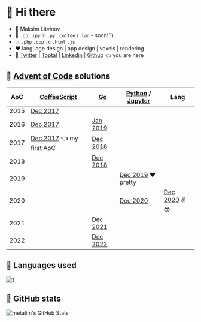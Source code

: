 # 👋 Hi there

* 🧑 Maksim Litvinov
* 🚀 `.go` `.ipynb` `.py` `.coffee` (`.lan` - soon!™)
* 💥 `.php` `.cpp` `.c` `.html` `.js`
* ❤️ language design | app design | voxels | rendering
* 💬 [Twitter](https://twitter.com/metalim) | [Toptal](https://mem.ee/) | [Linkedin](https://www.linkedin.com/in/metalim/) | [Github](https://github.com/metalim) 👈 you are here

## :gun: [Advent of Code](https://adventofcode.com/) solutions

| AoC  | [CoffeeScript](https://coffeescript.org/) | [Go](https://golang.org/) | [Python](https://www.python.org/) / [Jupyter](https://jupyter.org/) | Läng |
|------|-|-|-|-|
| 2015 | [Dec 2017](https://github.com/metalim/adventofcode.2015.coffee)
| 2016 | [Dec 2017](https://github.com/metalim/adventofcode.2016.coffee) | [Jan 2019](https://github.com/metalim/adventofcode.2016.go)
| 2017 | [Dec 2017](https://github.com/metalim/adventofcode.2017.coffee) 👈 my first AoC | [Dec 2018](https://github.com/metalim/adventofcode.2017.go)
| 2018 | | [Dec 2018](https://github.com/metalim/adventofcode.2018.go)
| 2019 | | | [Dec 2019](https://github.com/metalim/adventofcode.2019.python) ❤️ pretty
| 2020 | | | [Dec 2020](https://github.com/metalim/adventofcode.2020.lang) | [Dec 2020](https://github.com/metalim/adventofcode.2020.lang) ✌😎 |
| 2021 | | [Dec 2021](https://github.com/metalim/adventofcode.2021.go)
| 2022 | | [Dec 2022](https://github.com/metalim/adventofcode.2022.go)

## :art: Languages used

![1](https://github-readme-stats-alpha-ivory.vercel.app/api/top-langs/?username=metalim&theme=graywhite)

## :pencil: GitHub stats

<img align="left" src="https://github-readme-stats-alpha-ivory.vercel.app/api?username=metalim&show_icons=true&hide_border=true&theme=vue&count_private=true" alt="metalim's GitHub Stats" />
